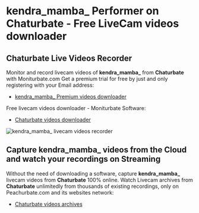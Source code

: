 # kendra_mamba_ Performer on Chaturbate - Free LiveCam videos downloader

## Chaturbate Live Videos Recorder

Monitor and record livecam videos of **kendra_mamba_** from **Chaturbate** with Moniturbate.com
Get a premium trial for free by just and only registering with your Email address:
* [kendra_mamba_ Premium videos downloader](https://moniturbate.com/request-demo-licence-key.html)

Free livecam videos downloader - Moniturbate Software:
* [Chaturbate videos downloader](https://moniturbate.com/moniturbate-download-software.html)

![kendra_mamba_ livecam videos recorder](https://peachurnet.com/templates/moniturbate-software.png)


## Capture kendra_mamba_ videos from the Cloud and watch your recordings on Streaming

Without the need of downloading a software, capture **kendra_mamba_** livecam videos from **Chaturbate** 100% online.
Watch Livecam archives from **Chaturbate** unlimitedly from thousands of existing recordings, only on Peachurbate.com and its websites network:
* [Chaturbate videos archives](https://peachurnet.com/)